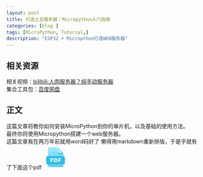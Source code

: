 ```yaml
---
layout: post
title: 打造土豆服务器！Micropython入门指南
categories: [blog ]
tags: [MicroPython, Tutorial,]
description: "ESP32 + Micropthon打造WEB服务器"
---
```

## 相关资源
相关视频：[bilibili:人肉服务器？纯手动服务器](https://www.bilibili.com/video/av44212198)  
集合工具包：[百度网盘](https://pan.baidu.com/s/1cV5s4yI2FfGGoz-flRhYEA)

## 正文
这篇文章将教你如何安装MicroPython到你的单片机，以及基础的使用方法。  
最终你将使用Micropython搭建一个web服务器。  
这篇文章我在两万年前就用word码好了 懒得用markdown重新排版，于是乎就有了下面这个pdf
[![alt text](/img/pdf.png "pdf_file")](/download/UbisoftServer.pdf)
